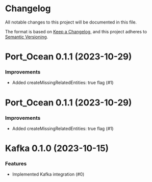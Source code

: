 # Changelog

All notable changes to this project will be documented in this file.

The format is based on [Keep a Changelog](https://keepachangelog.com/en/1.0.0/),
and this project adheres to [Semantic Versioning](https://semver.org/spec/v2.0.0.html).

<!-- towncrier release notes start -->

# Port_Ocean 0.1.1 (2023-10-29)

### Improvements

- Added createMissingRelatedEntities: true flag (#1)


# Port_Ocean 0.1.1 (2023-10-29)

### Improvements

- Added createMissingRelatedEntities: true flag (#1)


# Kafka 0.1.0 (2023-10-15)

### Features

- Implemented Kafka integration (#0)
